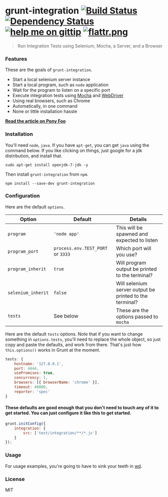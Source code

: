# grunt-integration [![Build Status](https://travis-ci.org/bevacqua/grunt-integration.png?branch=master)](https://travis-ci.org/bevacqua/grunt-integration) [![Dependency Status](https://gemnasium.com/bevacqua/grunt-integration.png)](https://gemnasium.com/bevacqua/grunt-integration) [![help me on gittip](http://gbindex.ssokolow.com/img/gittip-43x20.png)](https://www.gittip.com/bevacqua/) [![flattr.png](https://api.flattr.com/button/flattr-badge-large.png)](https://flattr.com/submit/auto?user_id=nzgb&url=https%3A%2F%2Fgithub.com%2Fbevacqua%2Fgrunt-integration)

> Run Integration Tests using Selenium, Mocha, a Server, and a Browser

### Features

These are the goals of `grunt-integration`.

- Start a local selenium server instance
- Start a local program, such as `node` application
- Wait for the program to listen on a specific port
- Execute integration tests using [Mocha][1] and [WebDriver][2]
- Using real browsers, such as Chrome
- Automatically, in one command
- None or little installation hassle

[**Read the article on Pony Foo**][3]

### Installation

You'll need `node`, `java`. If you have `apt-get`, you can get `java` using the command below. If you like clicking on things, just google for a jdk distribution, and install that.

```shell
sudo apt-get install openjdk-7-jdk -y
```

Then install `grunt-integration` from `npm`.

```shell
npm install --save-dev grunt-integration
```

### Configuration

Here are the default `options`.

Option              | Default                           | Details
--------------------|-----------------------------------|------------------------
`program`           | `'node app'`                      | This will be spawned and expected to listen
`program_port`      | `process.env.TEST_PORT` or `3333` | Which port will you use?
`program_inherit`   | `true`                            | Will program output be printed to the terminal?
`selenium_inherit`  | `false`                           | Will selenium server output be printed to the terminal?
`tests`             | See below                         | These are the options passed to `mocha`

Here are the default `tests` options. Note that if you want to change something in `options.tests`, you'll need to replace the whole object, so just copy and paste the defaults, and work from there. That's just how `this.options()` works in Grunt at the moment.

```js
tests: {
    hostname: '127.0.0.1',
    port: 4444,
    usePromises: true,
    concurrency: 1,
    browsers: [{ browserName: 'chrome' }],
    timeout: 40000,
    reporter: 'spec'
}
```

#### These defaults are good enough that you don't need to touch any of it to get started. You can just configure it like this to get started.

```js
grunt.initConfig({
    integration: {
        src: ['test/integration/**/*.js']
    }
});
```

### Usage

For usage examples, you're going to have to sink your teeth in [wd][2].

### License

MIT

  [1]: https://github.com/visionmedia/mocha
  [2]: https://github.com/admc/wd
  [3]: http://blog.ponyfoo.com/2013/12/20/is-webdriver-as-good-as-it-gets "Is WebDriver as good as it gets?"
